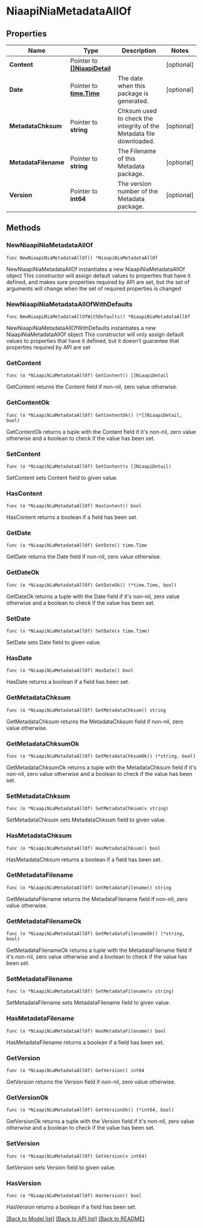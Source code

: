 # NiaapiNiaMetadataAllOf

## Properties

Name | Type | Description | Notes
------------ | ------------- | ------------- | -------------
**Content** | Pointer to [**[]NiaapiDetail**](niaapi.Detail.md) |  | [optional] 
**Date** | Pointer to [**time.Time**](time.Time.md) | The date when this package is generated. | [optional] 
**MetadataChksum** | Pointer to **string** | Chksum used to check the integrity of the Metadata file downloaded. | [optional] 
**MetadataFilename** | Pointer to **string** | The Filename of this Metadata package. | [optional] 
**Version** | Pointer to **int64** | The version number of the Metadata package. | [optional] 

## Methods

### NewNiaapiNiaMetadataAllOf

`func NewNiaapiNiaMetadataAllOf() *NiaapiNiaMetadataAllOf`

NewNiaapiNiaMetadataAllOf instantiates a new NiaapiNiaMetadataAllOf object
This constructor will assign default values to properties that have it defined,
and makes sure properties required by API are set, but the set of arguments
will change when the set of required properties is changed

### NewNiaapiNiaMetadataAllOfWithDefaults

`func NewNiaapiNiaMetadataAllOfWithDefaults() *NiaapiNiaMetadataAllOf`

NewNiaapiNiaMetadataAllOfWithDefaults instantiates a new NiaapiNiaMetadataAllOf object
This constructor will only assign default values to properties that have it defined,
but it doesn't guarantee that properties required by API are set

### GetContent

`func (o *NiaapiNiaMetadataAllOf) GetContent() []NiaapiDetail`

GetContent returns the Content field if non-nil, zero value otherwise.

### GetContentOk

`func (o *NiaapiNiaMetadataAllOf) GetContentOk() (*[]NiaapiDetail, bool)`

GetContentOk returns a tuple with the Content field if it's non-nil, zero value otherwise
and a boolean to check if the value has been set.

### SetContent

`func (o *NiaapiNiaMetadataAllOf) SetContent(v []NiaapiDetail)`

SetContent sets Content field to given value.

### HasContent

`func (o *NiaapiNiaMetadataAllOf) HasContent() bool`

HasContent returns a boolean if a field has been set.

### GetDate

`func (o *NiaapiNiaMetadataAllOf) GetDate() time.Time`

GetDate returns the Date field if non-nil, zero value otherwise.

### GetDateOk

`func (o *NiaapiNiaMetadataAllOf) GetDateOk() (*time.Time, bool)`

GetDateOk returns a tuple with the Date field if it's non-nil, zero value otherwise
and a boolean to check if the value has been set.

### SetDate

`func (o *NiaapiNiaMetadataAllOf) SetDate(v time.Time)`

SetDate sets Date field to given value.

### HasDate

`func (o *NiaapiNiaMetadataAllOf) HasDate() bool`

HasDate returns a boolean if a field has been set.

### GetMetadataChksum

`func (o *NiaapiNiaMetadataAllOf) GetMetadataChksum() string`

GetMetadataChksum returns the MetadataChksum field if non-nil, zero value otherwise.

### GetMetadataChksumOk

`func (o *NiaapiNiaMetadataAllOf) GetMetadataChksumOk() (*string, bool)`

GetMetadataChksumOk returns a tuple with the MetadataChksum field if it's non-nil, zero value otherwise
and a boolean to check if the value has been set.

### SetMetadataChksum

`func (o *NiaapiNiaMetadataAllOf) SetMetadataChksum(v string)`

SetMetadataChksum sets MetadataChksum field to given value.

### HasMetadataChksum

`func (o *NiaapiNiaMetadataAllOf) HasMetadataChksum() bool`

HasMetadataChksum returns a boolean if a field has been set.

### GetMetadataFilename

`func (o *NiaapiNiaMetadataAllOf) GetMetadataFilename() string`

GetMetadataFilename returns the MetadataFilename field if non-nil, zero value otherwise.

### GetMetadataFilenameOk

`func (o *NiaapiNiaMetadataAllOf) GetMetadataFilenameOk() (*string, bool)`

GetMetadataFilenameOk returns a tuple with the MetadataFilename field if it's non-nil, zero value otherwise
and a boolean to check if the value has been set.

### SetMetadataFilename

`func (o *NiaapiNiaMetadataAllOf) SetMetadataFilename(v string)`

SetMetadataFilename sets MetadataFilename field to given value.

### HasMetadataFilename

`func (o *NiaapiNiaMetadataAllOf) HasMetadataFilename() bool`

HasMetadataFilename returns a boolean if a field has been set.

### GetVersion

`func (o *NiaapiNiaMetadataAllOf) GetVersion() int64`

GetVersion returns the Version field if non-nil, zero value otherwise.

### GetVersionOk

`func (o *NiaapiNiaMetadataAllOf) GetVersionOk() (*int64, bool)`

GetVersionOk returns a tuple with the Version field if it's non-nil, zero value otherwise
and a boolean to check if the value has been set.

### SetVersion

`func (o *NiaapiNiaMetadataAllOf) SetVersion(v int64)`

SetVersion sets Version field to given value.

### HasVersion

`func (o *NiaapiNiaMetadataAllOf) HasVersion() bool`

HasVersion returns a boolean if a field has been set.


[[Back to Model list]](../README.md#documentation-for-models) [[Back to API list]](../README.md#documentation-for-api-endpoints) [[Back to README]](../README.md)


